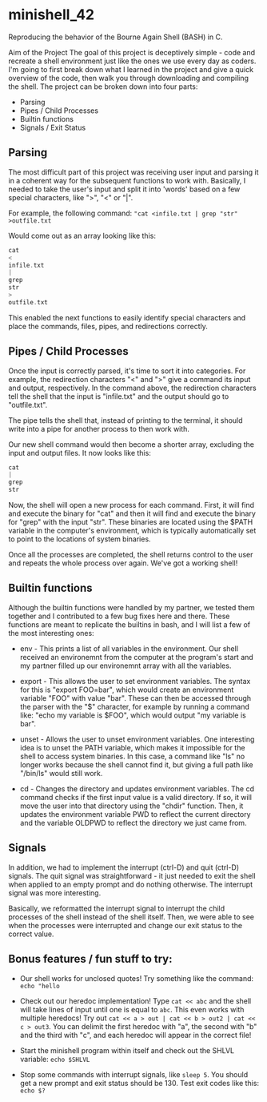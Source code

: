 # minishell_42
Reproducing the behavior of the Bourne Again Shell (BASH) in C.

Aim of the Project
The goal of this project is deceptively simple - code and recreate a shell environment just like the ones we use every day as coders. I'm going to first break down what I learned in the project and give a quick overview of the code, then walk you through downloading and compiling the shell. The project can be broken down into four parts: 

- Parsing
- Pipes / Child Processes
- Builtin functions
- Signals / Exit Status

## Parsing

The most difficult part of this project was receiving user input and parsing it in a coherent way for the subsequent functions to work with. Basically, I needed to take the user's input and split it into 'words' based on a few special characters, like ">", "<" or "|".

For example, the following command: ```"cat <infile.txt | grep "str" >outfile.txt```

Would come out as an array looking like this:

```c
cat
<
infile.txt
|
grep
str
>
outfile.txt
```

This enabled the next functions to easily identify special characters and place the commands, files, pipes, and redirections correctly. 

## Pipes / Child Processes

Once the input is correctly parsed, it's time to sort it into categories. For example, the redirection characters "<" and ">" give a command its input and output, respectively. In the command above, the redirection characters tell the shell that the input is "infile.txt" and the output should go to "outfile.txt". 

The pipe tells the shell that, instead of printing to the terminal, it should write into a pipe for another process to then work with. 

Our new shell command would then become a shorter array, excluding the input and output files. It now looks like this: 

```c
cat
|
grep
str
```

Now, the shell will open a new process for each command. First, it will find and execute the binary for "cat" and then it will find and execute the binary for "grep" with the input "str". These binaries are located using the $PATH variable in the computer's environment, which is typically automatically set to point to the locations of system binaries. 

Once all the processes are completed, the shell returns control to the user and repeats the whole process over again. We've got a working shell!

## Builtin functions

Although the builtin functions were handled by my partner, we tested them together and I contributed to a few bug fixes here and there. These functions are meant to replicate the builtins in bash, and I will list a few of the most interesting ones: 

- env - This prints a list of all variables in the environment. Our shell received an environemnt from the computer at the program's start and my partner filled up our environemnt array with all the variables. 

- export - This allows the user to set environment variables. The syntax for this is "export FOO=bar", which would create an environment variable "FOO" with value "bar". These can then be accessed through the parser with the "$" character, for example by running a command like: "echo my variable is $FOO", which would output "my variable is bar". 

- unset - Allows the user to unset environment variables. One interesting idea is to unset the PATH variable, which makes it impossible for the shell to access system binaries. In this case, a command like "ls" no longer works because the shell cannot find it, but giving a full path like "/bin/ls" would still work. 

- cd - Changes the directory and updates environment variables. The cd command checks if the first input value is a valid directory. If so, it will move the user into that directory using the "chdir" function. Then, it updates the environment variable PWD to reflect the current directory and the variable OLDPWD to reflect the directory we just came from. 

## Signals

In addition, we had to implement the interrupt (ctrl-D) and quit (ctrl-D) signals. The quit signal was straightforward - it just needed to exit the shell when applied to an empty prompt and do nothing otherwise. The interrupt signal was more interesting. 

Basically, we reformatted the interrupt signal to interrupt the child processes of the shell instead of the shell itself. Then, we were able to see when the processes were interrupted and change our exit status to the correct value.

## Bonus features / fun stuff to try: 

- Our shell works for unclosed quotes! Try something like the command: ```echo "hello```

- Check out our heredoc implementation! Type ```cat << abc``` and the shell will take lines of input until one is equal to ```abc```. This even works with multiple heredocs! Try out ```cat << a > out | cat << b > out2 | cat << c > out3```. You can delimit the first heredoc with "a", the second with "b" and the third with "c", and each heredoc will appear in the correct file! 

- Start the minishell program within itself and check out the SHLVL variable: ```echo $SHLVL```

- Stop some commands with interrupt signals, like ```sleep 5```. You should get a new prompt and exit status should be 130. Test exit codes like this: ```echo $?```
